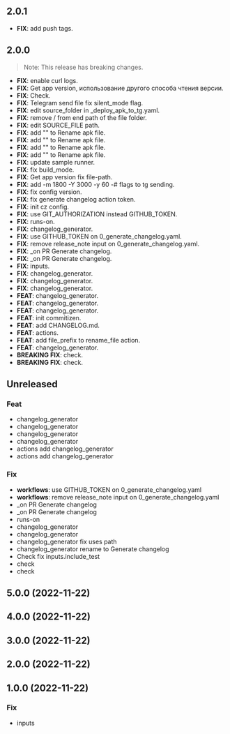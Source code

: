 ## 2.0.1

 - **FIX**: add push tags.

## 2.0.0

> Note: This release has breaking changes.

 - **FIX**: enable curl logs.
 - **FIX**: Get app version, использование другого способа чтения версии.
 - **FIX**: Check.
 - **FIX**: Telegram send file fix silent_mode flag.
 - **FIX**: edit source_folder in _deploy_apk_to_tg.yaml.
 - **FIX**: remove / from end path of the file folder.
 - **FIX**: edit SOURCE_FILE path.
 - **FIX**: add "" to Rename apk file.
 - **FIX**: add "" to Rename apk file.
 - **FIX**: add "" to Rename apk file.
 - **FIX**: add "" to Rename apk file.
 - **FIX**: update sample runner.
 - **FIX**: fix build_mode.
 - **FIX**: Get app version fix file-path.
 - **FIX**: add -m 1800 -Y 3000 -y 60 -# flags to tg sending.
 - **FIX**: fix config version.
 - **FIX**: fix generate changelog action token.
 - **FIX**: init cz config.
 - **FIX**: use GIT_AUTHORIZATION instead GITHUB_TOKEN.
 - **FIX**: runs-on.
 - **FIX**: changelog_generator.
 - **FIX**: use GITHUB_TOKEN on  0_generate_changelog.yaml.
 - **FIX**: remove release_note input on 0_generate_changelog.yaml.
 - **FIX**: _on PR Generate changelog.
 - **FIX**: _on PR Generate changelog.
 - **FIX**: inputs.
 - **FIX**: changelog_generator.
 - **FIX**: changelog_generator.
 - **FIX**: changelog_generator.
 - **FEAT**: changelog_generator.
 - **FEAT**: changelog_generator.
 - **FEAT**: changelog_generator.
 - **FEAT**: init commitizen.
 - **FEAT**: add CHANGELOG.md.
 - **FEAT**: actions.
 - **FEAT**: add file_prefix to rename_file action.
 - **FEAT**: changelog_generator.
 - **BREAKING** **FIX**: check.
 - **BREAKING** **FIX**: check.

## Unreleased

### Feat

- changelog_generator
- changelog_generator
- changelog_generator
- changelog_generator
- actions add changelog_generator
- actions
add changelog_generator

### Fix

- **workflows**: use GITHUB_TOKEN on  0_generate_changelog.yaml
- **workflows**: remove release_note input on 0_generate_changelog.yaml
- _on PR Generate changelog
- _on PR Generate changelog
- runs-on
- changelog_generator
- changelog_generator
- changelog_generator fix uses path
- changelog_generator rename to Generate changelog
- Check fix inputs.include_test
- check
- check

## 5.0.0 (2022-11-22)

## 4.0.0 (2022-11-22)

## 3.0.0 (2022-11-22)

## 2.0.0 (2022-11-22)

## 1.0.0 (2022-11-22)

### Fix

- inputs
